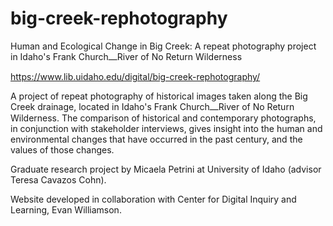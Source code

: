 # big-creek-rephotography

Human and Ecological Change in Big Creek: A repeat photography project in Idaho's Frank Church⎼River of No Return Wilderness

<https://www.lib.uidaho.edu/digital/big-creek-rephotography/>

A project of repeat photography of historical images taken along the Big Creek drainage, located in Idaho's Frank Church⎼River of No Return Wilderness. The comparison of historical and contemporary photographs, in conjunction with stakeholder interviews, gives insight into the human and environmental changes that have occurred in the past century, and the values of those changes.

Graduate research project by Micaela Petrini at University of Idaho (advisor Teresa Cavazos Cohn).

Website developed in collaboration with Center for Digital Inquiry and Learning, Evan Williamson.
